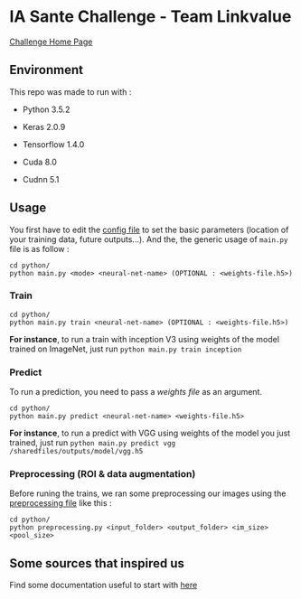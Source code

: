 # IA Sante Challenge - Team Linkvalue

[Challenge Home Page](http://iasantechallenge.bemyapp.com/)

## Environment

This repo was made to run with : 

* Python 3.5.2
* Keras 2.0.9
* Tensorflow 1.4.0

* Cuda 8.0
* Cudnn 5.1

## Usage

You first have to edit the [config file](python/config.ini) to set the basic parameters (location of your training data, future outputs...).
And the, the generic usage of `main.py` file is as follow : 

```
cd python/
python main.py <mode> <neural-net-name> (OPTIONAL : <weights-file.h5>) 
```

### Train

```
cd python/
python main.py train <neural-net-name> (OPTIONAL : <weights-file.h5>) 
```

**For instance**, to run a train with inception V3 using weights of the model trained on ImageNet, just run `python main.py train inception`

### Predict

To run a prediction, you need to pass a *weights file* as an argument.
```
cd python/
python main.py predict <neural-net-name> <weights-file.h5>
```

**For instance**, to run a predict with VGG using weights of the model you just trained, just run `python main.py predict vgg /sharedfiles/outputs/model/vgg.h5`

### Preprocessing (ROI & data augmentation)

Before runing the trains, we ran some preprocessing our images using the [preprocessing file](python/preprocessing.py) like this : 

```
cd python/
python preprocessing.py <input_folder> <output_folder> <im_size> <pool_size>
```

## Some sources that inspired us

Find some documentation useful to start with [here](docs/docs.md)

